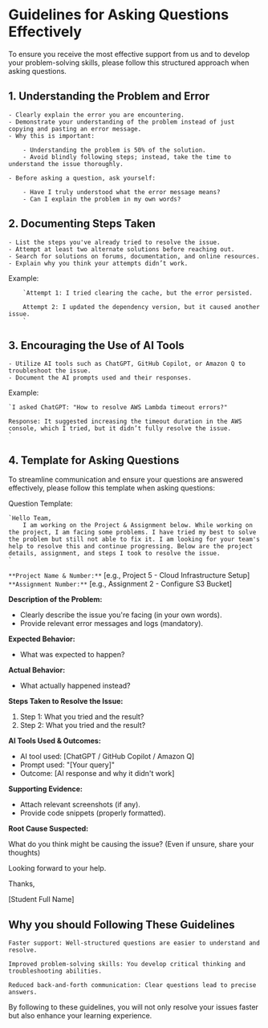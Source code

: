 # Guidelines for Asking Questions Effectively

To ensure you receive the most effective support from us and to develop your problem-solving skills, please follow this structured approach when asking questions.

## 1. Understanding the Problem and Error

    - Clearly explain the error you are encountering.
    - Demonstrate your understanding of the problem instead of just copying and pasting an error message.
    - Why this is important:

        - Understanding the problem is 50% of the solution.
        - Avoid blindly following steps; instead, take the time to understand the issue thoroughly.

    - Before asking a question, ask yourself:

        - Have I truly understood what the error message means?
        - Can I explain the problem in my own words?

## 2. Documenting Steps Taken

    - List the steps you've already tried to resolve the issue.
    - Attempt at least two alternate solutions before reaching out.
    - Search for solutions on forums, documentation, and online resources.
    - Explain why you think your attempts didn’t work.

Example:

        `Attempt 1: I tried clearing the cache, but the error persisted.

        Attempt 2: I updated the dependency version, but it caused another issue.
        `

## 3. Encouraging the Use of AI Tools

    - Utilize AI tools such as ChatGPT, GitHub Copilot, or Amazon Q to troubleshoot the issue.
    - Document the AI prompts used and their responses.

Example:

    `I asked ChatGPT: "How to resolve AWS Lambda timeout errors?"
     
    Response: It suggested increasing the timeout duration in the AWS console, which I tried, but it didn’t fully resolve the issue.
    `

## 4. Template for Asking Questions

To streamline communication and ensure your questions are answered effectively, please follow this template when asking questions:

Question Template:

    `Hello Team, 
        I am working on the Project & Assignment below. While working on the project, I am facing some problems. I have tried my best to solve the problem but still not able to fix it. I am looking for your team's help to resolve this and continue progressing. Below are the project details, assignment, and steps I took to resolve the issue.
    `
`**Project Name & Number:**` [e.g., Project 5 - Cloud Infrastructure Setup]
`**Assignment Number:**` [e.g., Assignment 2 - Configure S3 Bucket]

**Description of the Problem:**

- Clearly describe the issue you're facing (in your own words).
- Provide relevant error messages and logs (mandatory).

**Expected Behavior:**

- What was expected to happen?

**Actual Behavior:**

- What actually happened instead?

**Steps Taken to Resolve the Issue:**

1. Step 1: What you tried and the result?
2. Step 2: What you tried and the result?

**AI Tools Used & Outcomes:**

- AI tool used: [ChatGPT / GitHub Copilot / Amazon Q]
- Prompt used: "[Your query]"
- Outcome: [AI response and why it didn't work]

**Supporting Evidence:**

- Attach relevant screenshots (if any).
- Provide code snippets (properly formatted).

**Root Cause Suspected:**

What do you think might be causing the issue? (Even if unsure, share your thoughts) 

Looking forward to your help.

Thanks,

[Student Full Name]

## Why you should Following These Guidelines

    Faster support: Well-structured questions are easier to understand and resolve.

    Improved problem-solving skills: You develop critical thinking and troubleshooting abilities.

    Reduced back-and-forth communication: Clear questions lead to precise answers.

By following to these guidelines, you will not only resolve your issues faster but also enhance your learning experience.
